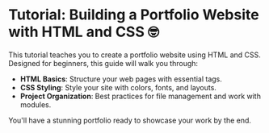 # Tutorial: Building a Portfolio Website with HTML and CSS 🤓
This tutorial teaches you to create a portfolio website using HTML and CSS. Designed for beginners, this guide will walk you through:

- **HTML Basics**: Structure your web pages with essential tags.
- **CSS Styling**: Style your site with colors, fonts, and layouts.
- **Project Organization**: Best practices for file management and work with modules.

You'll have a stunning portfolio ready to showcase your work by the end.

